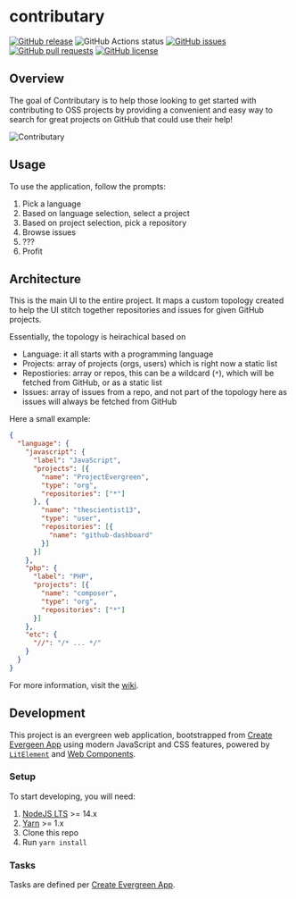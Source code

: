 # contributary
[![GitHub release](https://img.shields.io/github/tag/ContributaryCommunity/www.contributary.community.svg)](https://github.com/ContributaryCommunity/www.contributary.community/tags)
![GitHub Actions status](https://github.com/ProjectEvergreen/greenwood/workflows/Master%20Integration/badge.svg)
[![GitHub issues](https://img.shields.io/github/issues-raw/ContributaryCommunity/www.contributary.community.svg)](https://github.com/ContributaryCommunity/www.contributary.community/issues)
[![GitHub pull requests](https://img.shields.io/github/issues-pr-raw/ContributaryCommunity/www.contributary.community.svg)](https://github.com/ContributaryCommunity/www.contributary.community/issues)
[![GitHub license](https://img.shields.io/badge/license-MIT-blue.svg)](https://raw.githubusercontent.com/ContributaryCommunity/www.contributary.community/master/LICENSE.md)

## Overview
The goal of Contributary is to help those looking to get started with contributing to OSS projects by providing a convenient and easy way to search for great projects on GitHub that could use their help!

![Contributary](https://s3.amazonaws.com/hosted.contributary.community/media/contributary-screenshot-0.3.0.png)

## Usage
To use the application, follow the prompts:
1. Pick a language
1. Based on language selection, select a project
1. Based on project selection, pick a repository
1. Browse issues
1. ???
1. Profit

## Architecture
This is the main UI to the entire project.  It maps a custom topology created to help the UI stitch together repositories and issues for given GitHub projects.

Essentially, the topology is heirachical based on
- Language: it all starts with a programming language
- Projects: array of projects (orgs, users) which is right now a static list
- Repostiories: array or repos, this can be a wildcard (`*`), which will be fetched from GitHub, or as a static list
- Issues: array of issues from a repo, and not part of the topology here as issues will always be fetched from GitHub

Here a small example:
```json
{
  "language": {
    "javascript": {
      "label": "JavaScript",
      "projects": [{
        "name": "ProjectEvergreen",
        "type": "org",
        "repositories": ["*"]
      }, {
        "name": "thescientist13",
        "type": "user",
        "repositories": [{
          "name": "github-dashboard"
        }]
      }]
    },
    "php": {
      "label": "PHP",
      "projects": [{
        "name": "composer",
        "type": "org",
        "repositories": ["*"]
      }]
    },
    "etc": {
      "//": "/* ... */"
    }
  }
}
```

For more information, visit the [wiki](https://github.com/ContributaryCommunity/contributary/wiki).

## Development
This project is an evergreen web application, bootstrapped from [Create Evergeen App](https://github.com/ContributaryCommunity/www.contributary.community) using modern JavaScript and CSS features, powered by [`LitElement`](https://github.com/Polymer/lit-element) and [Web Components](https://www.webcomponents.org/).  

### Setup
To start developing, you will need:
1. [NodeJS LTS](https://nodejs.org) >= 14.x
1. [Yarn](https://yarnpkg.com/) >= 1.x
1. Clone this repo
1. Run `yarn install`

### Tasks
Tasks are defined per [Create Evergreen App](https://github.com/ContributaryCommunity/www.contributary.community#development).